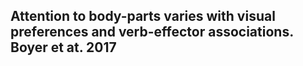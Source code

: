 Attention to body-parts varies with visual preferences and 
verb-effector associations.
Boyer et at. 2017
---



